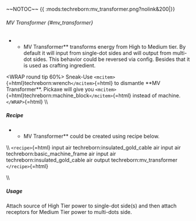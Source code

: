 \~\~NOTOC\~\~ {{ :mods:techreborn:mv_transformer.png?nolink&200\|}}

###### MV Transformer {#mv_transformer}

-   -   MV Transformer\*\* transforms energy from High to Medium tier.
        By default it will input from single-dot sides and will output
        from multi-dot sides. This behavior could be reversed via
        config. Besides that it is used as crafting ingredient.

\<WRAP round tip 60%\> Sneak-Use
`<mcitem>`{=html}techreborn:wrench`</mcitem>`{=html} to dismantle \*\*MV
Transformer\*\*. Pickaxe will give you
`<mcitem>`{=html}techreborn:machine_block`</mcitem>`{=html} instead of
machine. `</WRAP>`{=html} \\\\

##### Recipe

-   -   MV Transformer\*\* could be created using recipe below.

\\\\ `<recipe>`{=html} input air techreborn:insulated_gold_cable air
input air techreborn:basic_machine_frame air input air
techreborn:insulated_gold_cable air output techreborn:mv_transformer
`</recipe>`{=html}

\\\\

##### Usage

Attach source of High Tier power to single-dot side(s) and then attach
receptors for Medium Tier power to multi-dots side.
